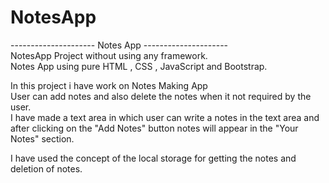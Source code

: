 # NotesApp
   --------------------- Notes App ---------------------                                                                                                                                                               
NotesApp Project without using any framework.                     
Notes App using pure HTML , CSS , JavaScript and Bootstrap.    
                                          
In this project i have work on Notes Making App  
User can add notes and also delete the notes when it not required by the user.  
I have made a text area in which user can write a notes in the text area and after clicking on the "Add Notes" button notes will appear in the "Your Notes" section. 
                    
I have used the concept of the local storage for getting the notes and deletion of notes. 
